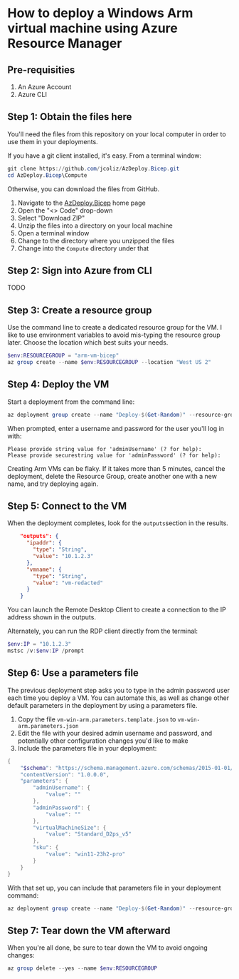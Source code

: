 # How to deploy a Windows Arm virtual machine using Azure Resource Manager

## Pre-requisities

1. An Azure Account
2. Azure CLI

## Step 1: Obtain the files here

You'll need the files from this repository on your local computer in order to use them in your deployments.

If you have a git client installed, it's easy. From a terminal window:

```powershell
git clone https://github.com/jcoliz/AzDeploy.Bicep.git
cd AzDeploy.Bicep\Compute
```

Otherwise, you can download the files from GitHub.

1. Navigate to the [AzDeploy.Bicep](https://github.com/jcoliz/AzDeploy.Bicep) home page
1. Open the "<> Code" drop-down
1. Select "Download ZIP"
1. Unzip the files into a directory on your local machine
1. Open a terminal window
1. Change to the directory where you unzipped the files
1. Change into the `Compute` directory under that

## Step 2: Sign into Azure from CLI

TODO

## Step 3: Create a resource group

Use the command line to create a dedicated resource group for the VM. I like to use environment variables to
avoid mis-typing the resource group later. Choose the location which best suits your needs.

```powershell
$env:RESOURCEGROUP = "arm-vm-bicep"
az group create --name $env:RESOURCEGROUP --location "West US 2"
```

## Step 4: Deploy the VM

Start a deployment from the command line:

```powershell
az deployment group create --name "Deploy-$(Get-Random)" --resource-group $env:RESOURCEGROUP --template-file .\vm-win-arm.bicep
```

When prompted, enter a username and password for the user you'll log in with:

```
Please provide string value for 'adminUsername' (? for help):
Please provide securestring value for 'adminPassword' (? for help):
```

Creating Arm VMs can be flaky. If it takes more than 5 minutes, cancel the deployment,
delete the Resource Group, create another one with a new name, and try deploying
again.

## Step 5: Connect to the VM

When the deployment completes, look for the `outputs`section in the results.

```json
    "outputs": {
      "ipaddr": {
        "type": "String",
        "value": "10.1.2.3"
      },
      "vmname": {
        "type": "String",
        "value": "vm-redacted"
      }
    }
```

You can launch the Remote Desktop Client to create a connection to the IP address
shown in the outputs.

Alternately, you can run the RDP client directly from the terminal:

```powershell
$env:IP = "10.1.2.3"
mstsc /v:$env:IP /prompt
```

## Step 6: Use a parameters file

The previous deployment step asks you to type in the admin password user each time you deploy a VM. You can automate this,
as well as change other default parameters in the deployment by using a parameters file.

1. Copy the file `vm-win-arm.parameters.template.json` to `vm-win-arm.parameters.json`
2. Edit the file with your desired admin username and password, and potentially other configuration changes you'd like to make
3. Include the parameters file in your deployment:

``` powershell
{
    "$schema": "https://schema.management.azure.com/schemas/2015-01-01/deploymentParameters.json#",
    "contentVersion": "1.0.0.0",
    "parameters": {
        "adminUsername": {
            "value": ""
        },
        "adminPassword": {
            "value": ""
        },
        "virtualMachineSize": {
            "value": "Standard_D2ps_v5"
        },
        "sku": {
            "value": "win11-23h2-pro"
        }
    }
}
```

With that set up, you can include that parameters file in your deployment
command:

```powershell
az deployment group create --name "Deploy-$(Get-Random)" --resource-group $env:RESOURCEGROUP --template-file .\vm-win-arm.bicep --parameters .\azuredeploy.parameters.json
```

## Step 7: Tear down the VM afterward

When you're all done, be sure to tear down the VM to avoid ongoing changes:

```powershell
az group delete --yes --name $env:RESOURCEGROUP
```
